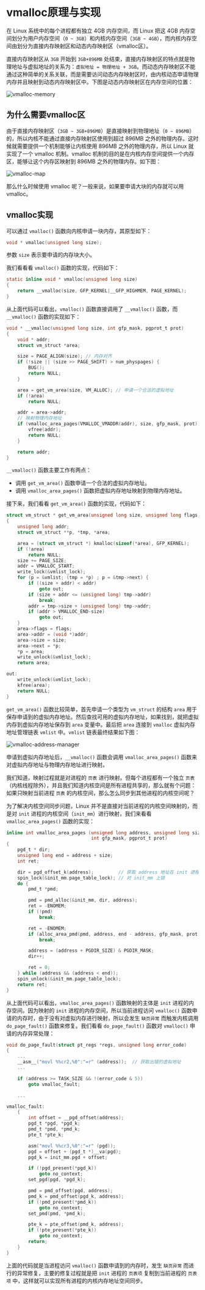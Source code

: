 # vmalloc原理与实现

在 Linux 系统中的每个进程都有独立 4GB 内存空间，而 Linux 把这 4GB 内存空间划分为用户内存空间（`0 ~ 3GB`）和内核内存空间（`3GB ~ 4GB`），而内核内存空间由划分为直接内存映射区和动态内存映射区（vmalloc区）。

直接内存映射区从 `3GB` 开始到 `3GB+896MB` 处结束，直接内存映射区的特点就是物理地址与虚拟地址的关系为：`虚拟地址 = 物理地址 + 3GB`。而动态内存映射区不能通过这种简单的关系关联，而是需要访问动态内存映射区时，由内核动态申请物理内存并且映射到动态内存映射区中。下图是动态内存映射区在内存空间的位置：

![vmalloc-memory](F:\work\markdown\vmalloc-memory.jpg)

## 为什么需要vmalloc区

由于直接内存映射区（`3GB ~ 3GB+896MB`）是直接映射到物理地址（`0 ~ 896MB`）的，所以内核不能通过直接内存映射区使用到超过 896MB 之外的物理内存。这时候就需要提供一个机制能够让内核使用 896MB 之外的物理内存，所以 Linux 就实现了一个 vmalloc 机制。vmalloc 机制的目的是在内核内存空间提供一个内存区，能够让这个内存区映射到 896MB 之外的物理内存。如下图：

![vmalloc-map](F:\work\markdown\vmalloc-map.jpg)

那么什么时候使用 vmalloc 呢？一般来说，如果要申请大块的内存就可以用vmalloc。

## vmalloc实现

可以通过 `vmalloc()` 函数向内核申请一块内存，其原型如下：

```c
void * vmalloc(unsigned long size);
```

参数 `size` 表示要申请的内存块大小。

我们看看看 `vmalloc()` 函数的实现，代码如下：
```c
static inline void * vmalloc(unsigned long size)
{
    return __vmalloc(size, GFP_KERNEL|__GFP_HIGHMEM, PAGE_KERNEL);
}
```

从上面代码可以看出，`vmalloc()` 函数直接调用了 `__vmalloc()` 函数，而 `__vmalloc()` 函数的实现如下：
```c
void * __vmalloc(unsigned long size, int gfp_mask, pgprot_t prot)
{
    void * addr;
    struct vm_struct *area;

    size = PAGE_ALIGN(size); // 内存对齐
    if (!size || (size >> PAGE_SHIFT) > num_physpages) {
        BUG();
        return NULL;
    }

    area = get_vm_area(size, VM_ALLOC); // 申请一个合法的虚拟地址
    if (!area)
        return NULL;

    addr = area->addr;
    // 映射物理内存地址
    if (vmalloc_area_pages(VMALLOC_VMADDR(addr), size, gfp_mask, prot)) {
        vfree(addr);
        return NULL;
    }

    return addr;
}
```

`__vmalloc()` 函数主要工作有两点：
* 调用 `get_vm_area()` 函数申请一个合法的虚拟内存地址。
* 调用 `vmalloc_area_pages()` 函数把虚拟内存地址映射到物理内存地址。

接下来，我们看看 `get_vm_area()` 函数的实现，代码如下：
```c
struct vm_struct * get_vm_area(unsigned long size, unsigned long flags)
{
    unsigned long addr;
    struct vm_struct **p, *tmp, *area;

    area = (struct vm_struct *) kmalloc(sizeof(*area), GFP_KERNEL);
    if (!area)
        return NULL;
    size += PAGE_SIZE;
    addr = VMALLOC_START;
    write_lock(&vmlist_lock);
    for (p = &vmlist; (tmp = *p) ; p = &tmp->next) {
        if ((size + addr) < addr)
            goto out;
        if (size + addr <= (unsigned long) tmp->addr)
            break;
        addr = tmp->size + (unsigned long) tmp->addr;
        if (addr > VMALLOC_END-size)
            goto out;
    }
    area->flags = flags;
    area->addr = (void *)addr;
    area->size = size;
    area->next = *p;
    *p = area;
    write_unlock(&vmlist_lock);
    return area;

out:
    write_unlock(&vmlist_lock);
    kfree(area);
    return NULL;
}
```

`get_vm_area()` 函数比较简单，首先申请一个类型为 `vm_struct` 的结构 `area` 用于保存申请到的虚拟内存地址。然后查找可用的虚拟内存地址，如果找到，就把虚拟内存到虚拟内存地址保存到 `area` 变量中。最后把 `area` 连接到 `vmalloc` 虚拟内存地址管理链表 `vmlist` 中。`vmlist` 链表最终结果如下图：

![vmalloc-address-manager](F:\work\markdown\vmalloc-address-manager.jpg)

申请到虚拟内存地址后，`__vmalloc()` 函数会调用 `vmalloc_area_pages()` 函数来对虚拟内存地址与物理内存地址进行映射。

我们知道，映射过程就是对进程的 `页表` 进行映射。但每个进程都有一个独立 `页表`（内核线程除外），并且我们知道内核空间是所有进程共享的，那么就有个问题：如果只映射当前进程 `页表` 的内核空间，那么怎么同步到其他进程的内核空间呢？

为了解决内核空间同步问题，Linux 并不是直接对当前进程的内核空间映射的，而是对 `init` 进程的内核空间（`init_mm`）进行映射，我们来看看 `vmalloc_area_pages()` 函数的实现：
```c
inline int vmalloc_area_pages (unsigned long address, unsigned long size,
                               int gfp_mask, pgprot_t prot)
{
    pgd_t * dir;
    unsigned long end = address + size;
    int ret;

    dir = pgd_offset_k(address);         // 获取 address 地址在 init 进程对应的页目录项
    spin_lock(&init_mm.page_table_lock); // 对 init_mm 上锁
    do {
        pmd_t *pmd;

        pmd = pmd_alloc(&init_mm, dir, address);
        ret = -ENOMEM;
        if (!pmd)
            break;

        ret = -ENOMEM;
        if (alloc_area_pmd(pmd, address, end - address, gfp_mask, prot)) // 对页目录项进行映射
            break;

        address = (address + PGDIR_SIZE) & PGDIR_MASK;
        dir++;

        ret = 0;
    } while (address && (address < end));
    spin_unlock(&init_mm.page_table_lock);
    return ret;
}
```
从上面代码可以看出，`vmalloc_area_pages()` 函数映射的主体是 `init` 进程的内存空间。因为映射的 `init` 进程的内存空间，所以当前进程访问 `vmalloc()` 函数申请的内存时，由于没有对虚拟内存进行映射，所以会发生 `缺页异常` 而触发内核调用 `do_page_fault()` 函数来修复。我们看看 `do_page_fault()` 函数对 `vmalloc()` 申请的内存异常处理：
```c
void do_page_fault(struct pt_regs *regs, unsigned long error_code)
{
    ...
    __asm__("movl %%cr2,%0":"=r" (address));  // 获取出错的虚拟地址
    ...

    if (address >= TASK_SIZE && !(error_code & 5))
        goto vmalloc_fault;

    ...

vmalloc_fault:
    {
        int offset = __pgd_offset(address);
        pgd_t *pgd, *pgd_k;
        pmd_t *pmd, *pmd_k;
        pte_t *pte_k;

        asm("movl %%cr3,%0":"=r" (pgd));
        pgd = offset + (pgd_t *)__va(pgd);
        pgd_k = init_mm.pgd + offset;

        if (!pgd_present(*pgd_k))
            goto no_context;
        set_pgd(pgd, *pgd_k);

        pmd = pmd_offset(pgd, address);
        pmd_k = pmd_offset(pgd_k, address);
        if (!pmd_present(*pmd_k))
            goto no_context;
        set_pmd(pmd, *pmd_k);

        pte_k = pte_offset(pmd_k, address);
        if (!pte_present(*pte_k))
            goto no_context;
        return;
    }
}
```

上面的代码就是当进程访问 `vmalloc()` 函数申请到的内存时，发生 `缺页异常` 而进行的异常修复，主要的修复过程就是把 `init` 进程的 `页表项` 复制到当前进程的 `页表项` 中，这样就可以实现所有进程的内核内存地址空间同步。
